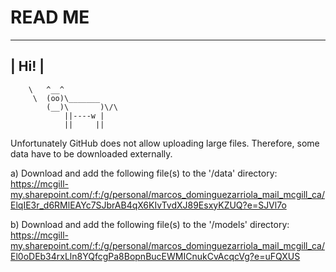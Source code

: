 # READ ME

 _____
| Hi! |
 -----
        \   ^__^
         \  (oo)\_______
            (__)\       )\/\
                ||----w |
                ||     ||


Unfortunately GitHub does not allow uploading large files. Therefore, some data have to be downloaded externally. 

a) Download and add the following file(s) to the '/data' directory:
https://mcgill-my.sharepoint.com/:f:/g/personal/marcos_dominguezarriola_mail_mcgill_ca/ElqIE3r_d6RMlEAYc7SJbrAB4qX6KIvTvdXJ89EsxyKZUQ?e=SJVl7o

b) Download and add the following file(s) to the '/models' directory:
https://mcgill-my.sharepoint.com/:f:/g/personal/marcos_dominguezarriola_mail_mcgill_ca/El0oDEb34rxLln8YQfcgPa8BopnBucEWMICnukCvAcqcVg?e=uFQXUS

